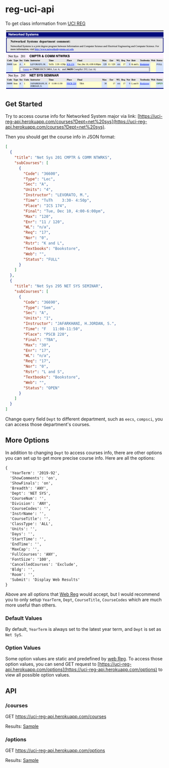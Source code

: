 # reg-uci-api
To get class information from [UCI REG](https://www.reg.uci.edu/perl/WebSoc)

![](./screenshot/Courses.png)

## Get Started

Try to access course info for Networked System major via link: [https://uci-reg-api.herokuapp.com/courses?Dept=net%20sys](https://uci-reg-api.herokuapp.com/courses?Dept=net%20sys).

Then you should get the course info in JSON format:

```json
[
  {
    "title": "Net Sys 201 CMPTR & COMM NTWRKS",
    "subCourses": [
      {
        "Code": "36600",
        "Type": "Lec",
        "Sec": "A",
        "Units": "4",
        "Instructor": "LEVORATO, M.",
        "Time": "TuTh    3:30- 4:50p",
        "Place": "ICS 174",
        "Final": "Tue, Dec 10, 4:00-6:00pm",
        "Max": "120",
        "Enr": "11 / 120",
        "WL": "n/a",
        "Req": "17",
        "Nor": "0",
        "Rstr": "K and L",
        "Textbooks": "Bookstore",
        "Web": "",
        "Status": "FULL"
      }
    ]
  },
  {
    "title": "Net Sys 295 NET SYS SEMINAR",
    "subCourses": [
      {
        "Code": "36690",
        "Type": "Sem",
        "Sec": "A",
        "Units": "1",
        "Instructor": "JAFARKHANI, H.JORDAN, S.",
        "Time": "F   11:00-11:50",
        "Place": "PSCB 220",
        "Final": "TBA",
        "Max": "30",
        "Enr": "17",
        "WL": "n/a",
        "Req": "17",
        "Nor": "0",
        "Rstr": "L and S",
        "Textbooks": "Bookstore",
        "Web": "",
        "Status": "OPEN"
      }
    ]
  }
]
```

Change query field `Dept` to different department, such as `eecs`, `compsci`, you can 
access those department's courses.

## More Options

In addition to changing `Dept` to access courses info, there are other options you
can set up to get more precise course info. Here are all the options:

```
{
  'YearTerm': '2019-92',
  'ShowComments': 'on',
  'ShowFinals': 'on',
  'Breadth': 'ANY',
  'Dept': 'NET SYS',
  'CourseNum': '',
  'Division': 'ANY',
  'CourseCodes': '',
  'InstrName': '',
  'CourseTitle': '',
  'ClassType': 'ALL',
  'Units': '',
  'Days': '',
  'StartTime': '',
  'EndTime': '',
  'MaxCap': '',
  'FullCourses': 'ANY',
  'FontSize': '100',
  'CancelledCourses': 'Exclude',
  'Bldg': '',
  'Room': '',
  'Submit': 'Display Web Results'
}
```

Above are all options that [Web Reg](https://www.reg.uci.edu/perl/WebSoc) would accept, but I would recommend 
you to only setup `YearTerm`, `Dept`, `CourseTitle`, `CourseCodes` which are much more useful than others.

### Default Values

By default, `YearTerm` is always set to the latest year term, and `Dept` is set as `Net SyS`.

### Option Values
Some option values are static and predefined by [web Reg](https://www.reg.uci.edu/perl/WebSoc).
To access those option values, you can send GET request to [https://uci-reg-api.herokuapp.com/options](https://uci-reg-api.herokuapp.com/options) 
to view all possible option values.

## API

### /courses

GET https://uci-reg-api.herokuapp.com/courses

Results: [Sample](./samples/courses.json)

### /options

GET https://uci-reg-api.herokuapp.com/options

Results: [Sample](./samples/options.json)